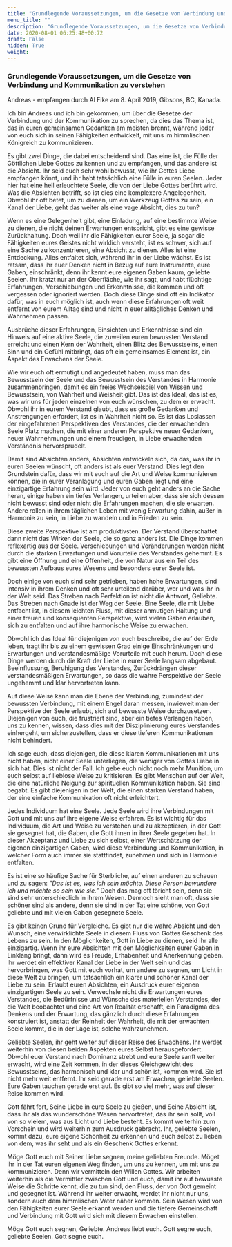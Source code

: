 ```yaml
---
title: "Grundlegende Voraussetzungen, um die Gesetze von Verbindung und Kommunikation zu verstehen"
menu_title: ""
description: "Grundlegende Voraussetzungen, um die Gesetze von Verbindung und Kommunikation zu verstehen"
date: 2020-08-01 06:25:48+00:72
draft: False
hidden: True
weight:
---
```

### Grundlegende Voraussetzungen, um die Gesetze von Verbindung und Kommunikation zu verstehen

Andreas - empfangen durch Al Fike am 8. April 2019, Gibsons, BC, Kanada.

Ich bin Andreas und ich bin gekommen, um über die Gesetze der Verbindung und der Kommunikation zu sprechen, da dies das Thema ist, das in euren gemeinsamen Gedanken am meisten brennt, während jeder von euch sich in seinen Fähigkeiten entwickelt, mit uns im himmlischen Königreich zu kommunizieren.

Es gibt zwei Dinge, die dabei entscheidend sind. Das eine ist, die Fülle der Göttlichen Liebe Gottes zu kennen und zu empfangen, und das andere ist die Absicht. Ihr seid euch sehr wohl bewusst, wie ihr Gottes Liebe empfangen könnt, und ihr habt tatsächlich eine Fülle in euren Seelen. Jeder hier hat eine hell erleuchtete Seele, die von der Liebe Gottes berührt wird. Was die Absichten betrifft, so ist dies eine komplexere Angelegenheit. Obwohl ihr oft betet, um zu dienen, um ein Werkzeug Gottes zu sein, ein Kanal der Liebe, geht das weiter als eine vage Absicht, dies zu tun?

Wenn es eine Gelegenheit gibt, eine Einladung, auf eine bestimmte Weise zu dienen, die nicht deinen Erwartungen entspricht, gibt es eine gewisse Zurückhaltung. Doch weil ihr die Fähigkeiten eurer Seele, ja sogar die Fähigkeiten eures Geistes nicht wirklich versteht, ist es schwer, sich auf eine Sache zu konzentrieren, eine Absicht zu dienen. Alles ist eine Entdeckung. Alles entfaltet sich, während ihr in der Liebe wächst. Es ist ratsam, dass ihr euer Denken nicht in Bezug auf eure Instrumente, eure Gaben, einschränkt, denn ihr kennt eure eigenen Gaben kaum, geliebte Seelen. Ihr kratzt nur an der Oberfläche, wie ihr sagt, und habt flüchtige Erfahrungen, Verschiebungen und Erkenntnisse, die kommen und oft vergessen oder ignoriert werden. Doch diese Dinge sind oft ein Indikator dafür, was in euch möglich ist, auch wenn diese Erfahrungen oft weit entfernt von eurem Alltag sind und nicht in euer alltägliches Denken und Wahrnehmen passen.

Ausbrüche dieser Erfahrungen, Einsichten und Erkenntnisse sind ein Hinweis auf eine aktive Seele, die zuweilen euren bewussten Verstand erreicht und einen Kern der Wahrheit, einen Blitz des Bewusstseins, einen Sinn und ein Gefühl mitbringt, das oft ein gemeinsames Element ist, ein Aspekt des Erwachens der Seele.

Wie wir euch oft ermutigt und angedeutet haben, muss man das Bewusstsein der Seele und das Bewusstsein des Verstandes in Harmonie zusammenbringen, damit es ein freies Wechselspiel von Wissen und Bewusstsein, von Wahrheit und Weisheit gibt. Das ist das Ideal, das ist es, was wir uns für jeden einzelnen von euch wünschen, zu dem er erwacht. Obwohl ihr in eurem Verstand glaubt, dass es große Gedanken und Anstrengungen erfordert, ist es in Wahrheit nicht so. Es ist das Loslassen der eingefahrenen Perspektiven des Verstandes, die der erwachenden Seele Platz machen, die mit einer anderen Perspektive neuer Gedanken, neuer Wahrnehmungen und einem freudigen, in Liebe erwachenden Verständnis hervorsprudelt.

Damit sind Absichten anders, Absichten entwickeln sich, da das, was ihr in euren Seelen wünscht, oft anders ist als euer Verstand. Dies legt den Grundstein dafür, dass wir mit euch auf die Art und Weise kommunizieren können, die in eurer Veranlagung und euren Gaben liegt und eine einzigartige Erfahrung sein wird. Jeder von euch geht anders an die Sache heran, einige haben ein tiefes Verlangen, urteilen aber, dass sie sich dessen nicht bewusst sind oder nicht die Erfahrungen machen, die sie erwarten. Andere rollen in ihrem täglichen Leben mit wenig Erwartung dahin, außer in Harmonie zu sein, in Liebe zu wandeln und in Frieden zu sein.

Diese zweite Perspektive ist am produktivsten. Der Verstand überschattet dann nicht das Wirken der Seele, die so ganz anders ist. Die Dinge kommen reflexartig aus der Seele. Verschiebungen und Veränderungen werden nicht durch die starken Erwartungen und Vorurteile des Verstandes gehemmt. Es gibt eine Öffnung und eine Offenheit, die von Natur aus ein Teil des bewussten Aufbaus eures Wesens und besonders eurer Seele ist.

Doch einige von euch sind sehr getrieben, haben hohe Erwartungen, sind intensiv in ihrem Denken und oft sehr urteilend darüber, wer und was ihr in der Welt seid. Das Streben nach Perfektion ist nicht die Antwort, Geliebte. Das Streben nach Gnade ist der Weg der Seele. Eine Seele, die mit Liebe entfacht ist, in diesem leichten Fluss, mit dieser anmutigen Haltung und einer treuen und konsequenten Perspektive, wird vielen Gaben erlauben, sich zu entfalten und auf ihre harmonische Weise zu erwachen.

Obwohl ich das Ideal für diejenigen von euch beschreibe, die auf der Erde leben, tragt ihr bis zu einem gewissen Grad einige Einschränkungen und Erwartungen und verstandesmäßige Vorurteile mit euch herum. Doch diese Dinge werden durch die Kraft der Liebe in eurer Seele langsam abgebaut. Beeinflussung, Beruhigung des Verstandes, Zurückdrängen dieser verstandesmäßigen Erwartungen, so dass die wahre Perspektive der Seele ungehemmt und klar hervortreten kann.

Auf diese Weise kann man die Ebene der Verbindung, zumindest der bewussten Verbindung, mit einem Engel daran messen, inwieweit man der Perspektive der Seele erlaubt, sich auf bewusste Weise durchzusetzen. Diejenigen von euch, die frustriert sind, aber ein tiefes Verlangen haben, uns zu kennen, wissen, dass dies mit der Disziplinierung eures Verstandes einhergeht, um sicherzustellen, dass er diese tieferen Kommunikationen nicht behindert.

Ich sage euch, dass diejenigen, die diese klaren Kommunikationen mit uns nicht haben, nicht einer Seele unterliegen, die weniger von Gottes Liebe in sich hat. Dies ist nicht der Fall. Ich gebe euch nicht noch mehr Munition, um euch selbst auf lieblose Weise zu kritisieren. Es gibt Menschen auf der Welt, die eine natürliche Neigung zur spirituellen Kommunikation haben. Sie sind begabt. Es gibt diejenigen in der Welt, die einen starken Verstand haben, der eine einfache Kommunikation oft nicht erleichtert.

Jedes Individuum hat eine Seele. Jede Seele wird ihre Verbindungen mit Gott und mit uns auf ihre eigene Weise erfahren. Es ist wichtig für das Individuum, die Art und Weise zu verstehen und zu akzeptieren, in der Gott sie gesegnet hat, die Gaben, die Gott ihnen in ihrer Seele gegeben hat. In dieser Akzeptanz und Liebe zu sich selbst, einer Wertschätzung der eigenen einzigartigen Gaben, wird diese Verbindung und Kommunikation, in welcher Form auch immer sie stattfindet, zunehmen und sich in Harmonie entfalten.

Es ist eine so häufige Sache für Sterbliche, auf einen anderen zu schauen und zu sagen: *"Das ist es, was ich sein möchte. Diese Person bewundere ich und möchte so sein wie sie."* Doch das mag oft töricht sein, denn sie sind sehr unterschiedlich in ihrem Wesen. Dennoch sieht man oft, dass sie schöner sind als andere, denn sie sind in der Tat eine schöne, von Gott geliebte und mit vielen Gaben gesegnete Seele.

Es gibt keinen Grund für Vergleiche. Es gibt nur die wahre Absicht und den Wunsch, eine verwirklichte Seele in diesem Fluss von Gottes Geschenk des Lebens zu sein. In den Möglichkeiten, Gott in Liebe zu dienen, seid ihr alle einzigartig. Wenn ihr eure Absichten mit den Möglichkeiten eurer Gaben in Einklang bringt, dann wird es Freude, Erhabenheit und Anerkennung geben. Ihr werdet ein effektiver Kanal der Liebe in der Welt sein und das hervorbringen, was Gott mit euch vorhat, um andere zu segnen, um Licht in diese Welt zu bringen, um tatsächlich ein klarer und schöner Kanal der Liebe zu sein. Erlaubt euren Absichten, ein Ausdruck eurer eigenen einzigartigen Seele zu sein. Verwechsle nicht die Erwartungen eures Verstandes, die Bedürfnisse und Wünsche des materiellen Verstandes, der die Welt beobachtet und eine Art von Realität erschafft, ein Paradigma des Denkens und der Erwartung, das gänzlich durch diese Erfahrungen konstruiert ist, anstatt der Reinheit der Wahrheit, die mit der erwachten Seele kommt, die in der Lage ist, solche wahrzunehmen.

Geliebte Seelen, ihr geht weiter auf dieser Reise des Erwachens. Ihr werdet weiterhin von diesen beiden Aspekten eures Selbst herausgefordert. Obwohl euer Verstand nach Dominanz strebt und eure Seele sanft weiter erwacht, wird eine Zeit kommen, in der dieses Gleichgewicht des Bewusstseins, das harmonisch und klar und schön ist, kommen wird. Sie ist nicht mehr weit entfernt. Ihr seid gerade erst am Erwachen, geliebte Seelen. Eure Gaben tauchen gerade erst auf. Es gibt so viel mehr, was auf dieser Reise kommen wird.

Gott fährt fort, Seine Liebe in eure Seele zu gießen, und Seine Absicht ist, dass ihr als das wunderschöne Wesen hervortretet, das ihr sein sollt, voll von so vielem, was aus Licht und Liebe besteht. Es kommt weiterhin zum Vorschein und wird weiterhin zum Ausdruck gebracht. Ihr, geliebte Seelen, kommt dazu, eure eigene Schönheit zu erkennen und euch selbst zu lieben von dem, was ihr seht und als ein Geschenk Gottes erkennt.

Möge Gott euch mit Seiner Liebe segnen, meine geliebten Freunde. Möget ihr in der Tat euren eigenen Weg finden, um uns zu kennen, um mit uns zu kommunizieren. Denn wir vermitteln den Willen Gottes. Wir arbeiten weiterhin als die Vermittler zwischen Gott und euch, damit ihr auf bewusste Weise die Schritte kennt, die zu tun sind, den Fluss, der von Gott gemeint und gesegnet ist. Während ihr weiter erwacht, werdet ihr nicht nur uns, sondern auch dem himmlischen Vater näher kommen. Sein Wesen wird von den Fähigkeiten eurer Seele erkannt werden und die tiefere Gemeinschaft und Verbindung mit Gott wird sich mit diesem Erwachen einstellen.

Möge Gott euch segnen, Geliebte. Andreas liebt euch. Gott segne euch, geliebte Seelen. Gott segne euch.
